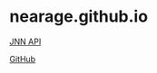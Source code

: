 # nearage.github.io
[JNN API](https://nearage.github.io/jnn/)

[GitHub](
https://github.com/Nearage)